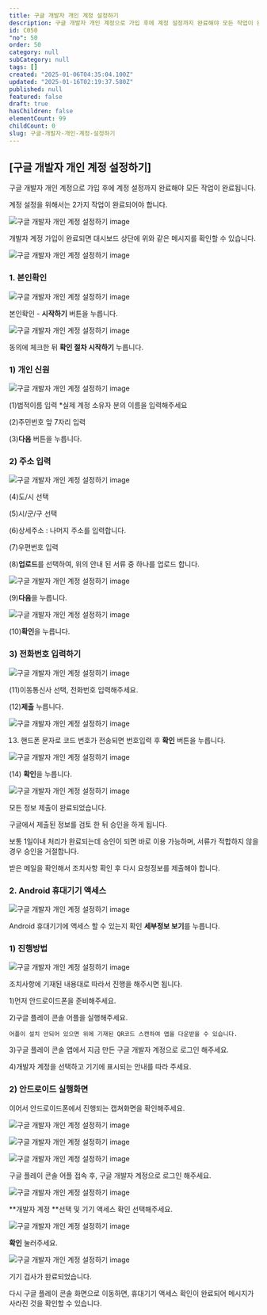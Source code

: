```yaml
---
title: 구글 개발자 개인 계정 설정하기
description: 구글 개발자 개인 계정으로 가입 후에 계정 설정까지 완료해야 모든 작업이 완료됩니다. 계정 설정을 위해서는 2가지 작업이 완료되어야 합니다. 개발자 계정 가입이 완료되면 대시보드 상단에 위와 같은 메시지를 확인할 수 있습니다. 본인확인 - 시작하기 버튼을 누릅니다.
id: C050
"no": 50
order: 50
category: null
subCategory: null
tags: []
created: "2025-01-06T04:35:04.100Z"
updated: "2025-01-16T02:19:37.580Z"
published: null
featured: false
draft: true
hasChildren: false
elementCount: 99
childCount: 0
slug: 구글-개발자-개인-계정-설정하기
---
```


## [구글 개발자 개인 계정 설정하기]



구글 개발자 개인 계정으로 가입 후에 계정 설정까지 완료해야 모든 작업이 완료됩니다.

계정 설정을 위해서는 2가지 작업이 완료되어야 합니다.



![구글 개발자 개인 계정 설정하기 image](https://image.lemoncloud.io/379ae679-e139-4e05-b2b9-b157930e7489)

개발자 계정 가입이 완료되면 대시보드 상단에 위와 같은 메시지를 확인할 수 있습니다.

![구글 개발자 개인 계정 설정하기 image](https://image.lemoncloud.io/55e386f0-8b53-4779-a91c-5d8416c418b7)



### 1. 본인확인



![구글 개발자 개인 계정 설정하기 image](https://image.lemoncloud.io/6dfdfa0a-80be-40ff-b055-4ee6e0ad59c9)

본인확인 - **시작하기** 버튼을 누릅니다.



![구글 개발자 개인 계정 설정하기 image](https://image.lemoncloud.io/2cb70446-9534-440c-9746-ddab14722af7)

동의에 체크한 뒤 **확인 절차 시작하기** 누릅니다.



### 1) 개인 신원



![구글 개발자 개인 계정 설정하기 image](https://image.lemoncloud.io/e1cbc1e0-fb72-4e80-8e10-c7efae3da201)

(1)법적이름 입력 *실제 계정 소유자 분의 이름을 입력해주세요

(2)주민번호 앞 7자리 입력

(3)**다음** 버튼을 누릅니다.



### 2) 주소 입력



![구글 개발자 개인 계정 설정하기 image](https://image.lemoncloud.io/972f342d-de06-4837-a9f8-fd149cc7652f)

(4)도/시 선택 

(5)시/군/구 선택 

(6)상세주소 : 나머지 주소를 입력합니다. 

(7)우편번호 입력

(8)**업로드**를 선택하여, 위의 안내 된 서류 중 하나를 업로드 합니다.

![구글 개발자 개인 계정 설정하기 image](https://image.lemoncloud.io/af410740-25d5-4fd2-b7ca-1a9697ae81b6)

(9)**다음**을 누릅니다.



![구글 개발자 개인 계정 설정하기 image](https://image.lemoncloud.io/88897cdf-3f9c-4aad-82dc-dc3c79afd476)

(10)**확인**을 누릅니다.



### 3) 전화번호 입력하기



![구글 개발자 개인 계정 설정하기 image](https://image.lemoncloud.io/0ef48108-f328-4c32-9bb3-b4135bd8ab56)

(11)이동통신사 선택, 전화번호 입력해주세요.

(12)**제출** 누릅니다.



![구글 개발자 개인 계정 설정하기 image](https://image.lemoncloud.io/a0190942-e141-42e7-b963-86ef08045481)

13) 핸드폰 문자로 코드 번호가 전송되면 번호입력 후 **확인** 버튼을 누릅니다. 



![구글 개발자 개인 계정 설정하기 image](https://image.lemoncloud.io/ee96eb09-f65b-4f9c-b59f-ef1e425530ae)

(14) **확인**을 누릅니다.



![구글 개발자 개인 계정 설정하기 image](https://image.lemoncloud.io/342b51dd-5443-400c-b25b-0ea0e75c15eb)

모든 정보 제출이 완료되었습니다. 

구글에서 제출된 정보를 검토 한 뒤 승인을 하게 됩니다.

보통 1일이내 처리가 완료되는데 승인이 되면 바로 이용 가능하며, 서류가 적합하지 않을 경우 승인을 거절합니다. 

받은 메일을 확인해서 조치사항 확인 후 다시 요청정보를 제출해야 합니다. 



### 2. Android 휴대기기 액세스



![구글 개발자 개인 계정 설정하기 image](https://image.lemoncloud.io/877b69f3-7bbb-4e5a-ac18-c6a1997c0c09)

Android 휴대기기에 액세스 할 수 있는지 확인 **세부정보 보기**를 누릅니다.



### 1) 진행방법



![구글 개발자 개인 계정 설정하기 image](https://image.lemoncloud.io/885ed0b7-616c-4713-8aef-63a7b9b94ade)

조치사항에 기재된 내용대로 따라서 진행을 해주시면 됩니다.

1)먼저 안드로이드폰을 준비해주세요.

2)구글 플레이 콘솔 어플을 실행해주세요.

    어플이 설치 안되어 있으면 위에 기재된 QR코드 스캔하여 앱을 다운받을 수 있습니다. 

3)구글 플레이 콘솔 앱에서 지금 만든 구글 개발자 계정으로 로그인 해주세요.

4)개발자 계정을 선택하고 기기에 표시되는 안내를 따라 주세요.



### 2) 안드로이드 실행화면



이어서 안드로이드폰에서 진행되는 캡쳐화면을 확인해주세요.

![구글 개발자 개인 계정 설정하기 image](https://image.lemoncloud.io/d46fb0d7-771d-4cbd-9375-250af03d0276)



![구글 개발자 개인 계정 설정하기 image](https://image.lemoncloud.io/62b594df-21a7-4eff-95fb-9894e20c44a0)



![구글 개발자 개인 계정 설정하기 image](https://image.lemoncloud.io/8e203d2d-bf0a-4ccf-b345-37f8f92f3093)

구글 플레이 콘솔 어플 접속 후, 구글 개발자 계정으로 로그인 해주세요. 



![구글 개발자 개인 계정 설정하기 image](https://image.lemoncloud.io/f6df0b2f-cde9-49c1-8c46-2688f113d67c)

**개발자 계정 **선택 및 기기 액세스 확인 선택해주세요.



![구글 개발자 개인 계정 설정하기 image](https://image.lemoncloud.io/8bd30264-f30a-4a15-a0ea-1f4366bd90be)

**확인** 눌러주세요. 



![구글 개발자 개인 계정 설정하기 image](https://image.lemoncloud.io/b7f7ee59-50b9-47c0-ba9a-2c46571119eb)

기기 검사가 완료되었습니다.

다시 구글 플레이 콘솔 화면으로 이동하면, 휴대기기 액세스 확인이 완료되어 메시지가 사라진 것을 확인할 수 있습니다.
